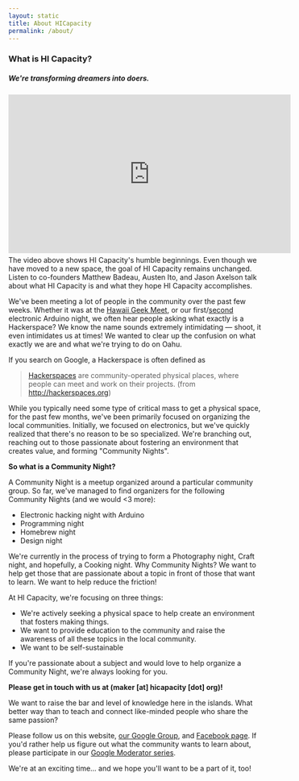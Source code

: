 ```yaml
---
layout: static
title: About HICapacity
permalink: /about/
---
```


### What is HI Capacity? ###
#### _We're transforming dreamers into doers._ ####

<!-- ![Arduino](http://farm6.static.flickr.com/5229/5663399761_b31f4c1aa2_z.jpg) -->
<div style="padding: 5px 0 5px 0">
<iframe width="560" height="315" src="http://www.youtube.com/embed/LqFuv1QGxs0?rel=0" frameborder="0" allowfullscreen></iframe>
</div>
The video above shows HI Capacity's humble beginnings. Even though we have moved to a new space, the goal of HI Capacity remains unchanged. Listen to co-founders Matthew Badeau, Austen Ito, and Jason Axelson talk about what HI Capacity is and what they hope HI Capacity accomplishes.

We've been meeting a lot of people in the community over the past few weeks. Whether it was at the [Hawaii Geek Meet](http://hawaiigeek.com/), or our first/[second](http://www.facebook.com/media/set/fbx/?set=a.150614461670608.37454.138211559577565) electronic Arduino night, we often hear people asking what exactly is a Hackerspace?  We know the name sounds extremely intimidating &mdash; shoot, it even intimidates us at times!  We wanted to clear up the confusion on what exactly we are and what we're trying to do on Oahu.

If you search on Google, a Hackerspace is often defined as

> [Hackerspaces](http://en.wikipedia.org/wiki/Hackerspace) are community-operated physical places, where people can meet and work on their projects. (from http://hackerspaces.org)

While you typically need some type of critical mass to get a physical space, for the past few months, we've been primarily focused on organizing the local communities.  Initially, we focused on electronics, but we've quickly realized that there's no reason to be so specialized.  We're branching out, reaching out to those passionate about fostering an environment that creates value, and forming "Community Nights".

**So what is a Community Night?**

A Community Night is a meetup organized around a particular community group.  So far, we've managed to find organizers for the following Community Nights (and we would <3 more):

* Electronic hacking night with Arduino
* Programming night
* Homebrew night
* Design night

We're currently in the process of trying to form a Photography night, Craft night, and hopefully, a Cooking night.  Why Community Nights?  We want to help get those that are passionate about a topic in front of those that want to learn.  We want to help reduce the friction!

At HI Capacity, we're focusing on three things:

- We're actively seeking a physical space to help create an environment that fosters making things.
- We want to provide education to the community and raise the awareness of all these topics in the local community.
- We want to be self-sustainable

If you're passionate about a subject and would love to help organize a Community Night, we're always looking for you.

**Please get in touch with us at (maker [at] hicapacity [dot] org)!**

We want to raise the bar and level of knowledge here in the islands.  What better way than to teach and connect like-minded people who share the same passion?

Please follow us on this website, [our Google Group](http://groups.google.com/group/honolulu-makerspace), and [Facebook page](http://facebook.com/hicapacity).  If you'd rather help us figure out what the community wants to learn about, please participate in our [Google Moderator series](http://bit.ly/hicapacity-moderator).

We're at an exciting time... and we hope you'll want to be a part of it, too!